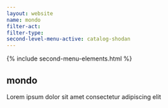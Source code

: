 ```yaml
---
layout: website
name: mondo 
filter-act: 
filter-type: 
second-level-menu-active: catalog-shodan
---
```


{% include second-menu-elements.html %}

<main class="page-content">
  <div class="text-container">
    <h2>mondo</h2>
    <p>Lorem ipsum dolor sit amet consectetur adipiscing elit</p>
  </div>
</main>
